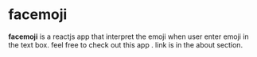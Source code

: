# facemoji
**facemoji** is a reactjs app that interpret the emoji when user enter emoji in the text box.
feel free to check out this app . link is in the about section.
